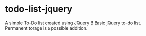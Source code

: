 # todo-list-jquery
A simple To-Do list created using JQuery
B
Basic jQuery to-do list. Permanent torage is a possible addition.
